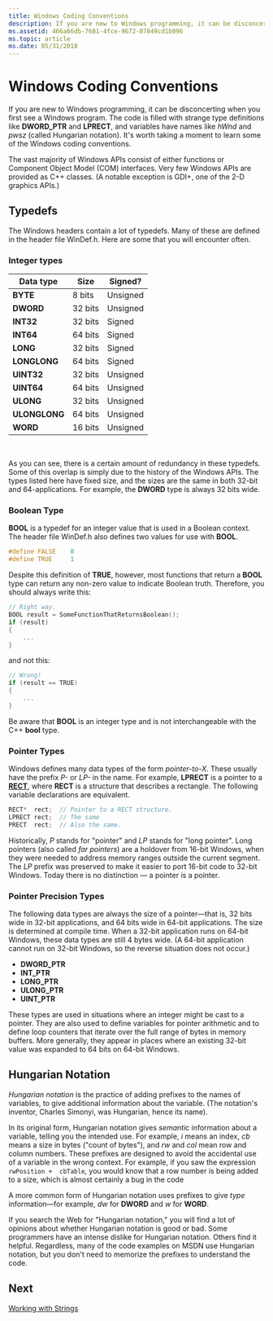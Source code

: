 ```yaml
---
title: Windows Coding Conventions
description: If you are new to Windows programming, it can be disconcerting when you first see a Windows program.
ms.assetid: 466a66db-7681-4fce-9672-07849cd1b096
ms.topic: article
ms.date: 05/31/2018
---
```


# Windows Coding Conventions

If you are new to Windows programming, it can be disconcerting when you first see a Windows program. The code is filled with strange type definitions like **DWORD\_PTR** and **LPRECT**, and variables have names like *hWnd* and *pwsz* (called Hungarian notation). It's worth taking a moment to learn some of the Windows coding conventions.

The vast majority of Windows APIs consist of either functions or Component Object Model (COM) interfaces. Very few Windows APIs are provided as C++ classes. (A notable exception is GDI+, one of the 2-D graphics APIs.)

## Typedefs

The Windows headers contain a lot of typedefs. Many of these are defined in the header file WinDef.h. Here are some that you will encounter often.

### Integer types



| Data type     | Size    | Signed?  |
|---------------|---------|----------|
| **BYTE**      | 8 bits  | Unsigned |
| **DWORD**     | 32 bits | Unsigned |
| **INT32**     | 32 bits | Signed   |
| **INT64**     | 64 bits | Signed   |
| **LONG**      | 32 bits | Signed   |
| **LONGLONG**  | 64 bits | Signed   |
| **UINT32**    | 32 bits | Unsigned |
| **UINT64**    | 64 bits | Unsigned |
| **ULONG**     | 32 bits | Unsigned |
| **ULONGLONG** | 64 bits | Unsigned |
| **WORD**      | 16 bits | Unsigned |



 

As you can see, there is a certain amount of redundancy in these typedefs. Some of this overlap is simply due to the history of the Windows APIs. The types listed here have fixed size, and the sizes are the same in both 32-bit and 64-applications. For example, the **DWORD** type is always 32 bits wide.

### Boolean Type

**BOOL** is a typedef for an integer value that is used in a Boolean context. The header file WinDef.h also defines two values for use with **BOOL**.


```C++
#define FALSE    0 
#define TRUE     1
```



Despite this definition of **TRUE**, however, most functions that return a **BOOL** type can return any non-zero value to indicate Boolean truth. Therefore, you should always write this:


```C++
// Right way.
BOOL result = SomeFunctionThatReturnsBoolean();
if (result) 
{ 
    ...
}
```



and not this:


```C++
// Wrong!
if (result == TRUE) 
{
    ... 
}
```



Be aware that **BOOL** is an integer type and is not interchangeable with the C++ **bool** type.

### Pointer Types

Windows defines many data types of the form *pointer-to-X*. These usually have the prefix *P-* or *LP-* in the name. For example, **LPRECT** is a pointer to a [**RECT**](/previous-versions//dd162897(v=vs.85)), where **RECT** is a structure that describes a rectangle. The following variable declarations are equivalent.


```C++
RECT*  rect;  // Pointer to a RECT structure.
LPRECT rect;  // The same
PRECT  rect;  // Also the same.
```



Historically, *P* stands for "pointer" and *LP* stands for "long pointer". Long pointers (also called *far pointers*) are a holdover from 16-bit Windows, when they were needed to address memory ranges outside the current segment. The *LP* prefix was preserved to make it easier to port 16-bit code to 32-bit Windows. Today there is no distinction — a pointer is a pointer.

### Pointer Precision Types

The following data types are always the size of a pointer—that is, 32 bits wide in 32-bit applications, and 64 bits wide in 64-bit applications. The size is determined at compile time. When a 32-bit application runs on 64-bit Windows, these data types are still 4 bytes wide. (A 64-bit application cannot run on 32-bit Windows, so the reverse situation does not occur.)

-   **DWORD\_PTR**
-   **INT\_PTR**
-   **LONG\_PTR**
-   **ULONG\_PTR**
-   **UINT\_PTR**

These types are used in situations where an integer might be cast to a pointer. They are also used to define variables for pointer arithmetic and to define loop counters that iterate over the full range of bytes in memory buffers. More generally, they appear in places where an existing 32-bit value was expanded to 64 bits on 64-bit Windows.

## Hungarian Notation

*Hungarian notation* is the practice of adding prefixes to the names of variables, to give additional information about the variable. (The notation's inventor, Charles Simonyi, was Hungarian, hence its name).

In its original form, Hungarian notation gives *semantic* information about a variable, telling you the intended use. For example, *i* means an index, *cb* means a size in bytes ("count of bytes"), and *rw* and *col* mean row and column numbers. These prefixes are designed to avoid the accidental use of a variable in the wrong context. For example, if you saw the expression `rwPosition +  cbTable`, you would know that a row number is being added to a size, which is almost certainly a bug in the code

A more common form of Hungarian notation uses prefixes to give *type* information—for example, *dw* for **DWORD** and *w* for **WORD**.

If you search the Web for "Hungarian notation," you will find a lot of opinions about whether Hungarian notation is good or bad. Some programmers have an intense dislike for Hungarian notation. Others find it helpful. Regardless, many of the code examples on MSDN use Hungarian notation, but you don't need to memorize the prefixes to understand the code.

## Next

[Working with Strings](working-with-strings.md)

 

 
